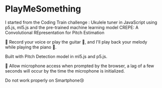 # PlayMeSomething

I started from the Coding Train challenge : Ukulele tuner in JavaScript using p5.js, ml5.js and the pre-trained machine learning model CREPE: A Convolutional REpresentation for Pitch Estimation

🎤 Record your voice or play the guitar 🎸, and I'll play back your melody while playing the piano 🎹.

Built with Pitch Detection model in ml5.js and p5.js.

🔔 Allow microphone access when prompted by the browser, a lag of a few seconds will occur by the time the microphone is initialized.

Do not work properly on Smartphone😢
